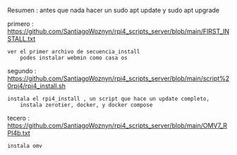 Resumen :
antes que nada hacer un sudo apt update y sudo apt upgrade

primero :
    https://github.com/SantiagoWoznyn/rpi4_scripts_server/blob/main/FIRST_INSTALL.txt
    
    ver el primer archivo de secuencia_install
        podes instalar webmin como casa os

segundo :
    https://github.com/SantiagoWoznyn/rpi4_scripts_server/blob/main/script%20rpi4/rpi4_install.sh
    
    instala el rpi4_install , un script que hace un update completo,
        instala zerotier, docker, y docker compose

tecero :
    https://github.com/SantiagoWoznyn/rpi4_scripts_server/blob/main/OMV7_RPI4b.txt
    
    instala omv
